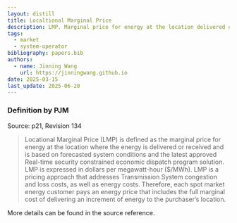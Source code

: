 ```yaml
---
layout: distill
title: Localtional Marginal Price
description: LMP. Marginal price for energy at the location delivered or received.
tags:
  - market
  - system-operator
bibliography: papers.bib
authors:
  - name: Jinning Wang
    url: https://jinningwang.github.io
date: 2025-03-15
last_update: 2025-06-20
---
```


### Definition by PJM

Source: <d-cite key="pjm2025m11"></d-cite> p21, Revision 134

> Locational Marginal Price (LMP) is defined as the marginal price for energy at the location where the energy is delivered or received and is based on forecasted system conditions and the latest approved Real-time security constrained economic dispatch program solution.
> LMP is expressed in dollars per megawatt-hour ($/MWh).
> LMP is a pricing approach that addresses Transmission System congestion and loss costs, as well as energy costs.
> Therefore, each spot market energy customer pays an energy price that includes the full marginal cost of delivering an increment of energy to the purchaser’s location.

More details can be found in the source reference.
